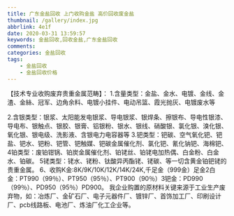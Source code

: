 ```yaml
---
title: 广东金盐回收 上门收购金盐 高价回收废金盐
thumbnail: /gallery/index.jpg
abbrlink: 4e1f
date: 2020-03-31 13:59:57
keywords: 金盐回收,回收金盐,广东金盐回收
comments:
categories: 金盐回收
tags:
	- 金盐回收
	- 金盐回收价格
---
```


【技术专业收购废弃贵重金属范畴】：
1.含量类型：金盐、金水、电镀、金线、金渣、金絲、冠军、边角余料、电镀小挂件、电动吊篮、霞光抛灰、电镀废水等
<!--more-->
2.含银类型：银浆、太阳能发电银浆、导电银浆、银焊条、擦银布、导电性银漆、导电布、银触点、银胶、银膏、铝银粉、银水、银线、硝酸银、氯化银、溴化银、氧化银、银电级、洗影液、含银电力电容器等
3.钯类型：钯碳、空气氧化钯、钯盐、钯水、钯粉、钯管、钯触媒、钯碳金属催化剂、氯化钯、氰化钠钯、海棉钯、
4铂类型：废铂钳锅、铂炭金属催化剂、铂铑丝、铂铑电加热偶、白金粉、白金水、铂碳。
5铑类型：铑水、铑粉、钛酸异丙酯铑、铑碳、等一切含黄金铂钯铑的贵重金属。
6、收购K金:8K/9K/10K/12K/14K/24K,千足金（999金）足金2白金：PT990（99％）、PT950（95％）、PT900（90％）3钯金：PD990（99％）、PD950（95％）PD900。
我企业购置的原材料关键来源于工业生产废弃物，如：冶炼厂、金矿石厂、电子元器件厂、镀锌厂、首饰加工厂、印刷设计厂、pcb线路板、电池厂、炼油厂化工企业等。